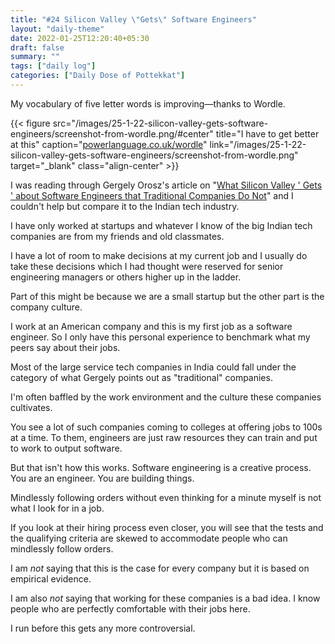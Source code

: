 ```yaml
---
title: "#24 Silicon Valley \"Gets\" Software Engineers"
layout: "daily-theme"
date: 2022-01-25T12:20:40+05:30
draft: false
summary: ""
tags: ["daily log"]
categories: ["Daily Dose of Pottekkat"]
---
```


My vocabulary of five letter words is improving—thanks to Wordle.

{{< figure src="/images/25-1-22-silicon-valley-gets-software-engineers/screenshot-from-wordle.png/#center" title="I have to get better at this" caption="[powerlanguage.co.uk/wordle](https://www.powerlanguage.co.uk/wordle/)" link="/images/25-1-22-silicon-valley-gets-software-engineers/screenshot-from-wordle.png" target="_blank" class="align-center" >}}

I was reading through Gergely Orosz's article on "[What Silicon Valley ' Gets ' about Software Engineers that Traditional Companies Do Not](https://blog.pragmaticengineer.com/what-silicon-valley-gets-right-on-software-engineers/)" and I couldn't help but compare it to the Indian tech industry.

I have only worked at startups and whatever I know of the big Indian tech companies are from my friends and old classmates.

I have a lot of room to make decisions at my current job and I usually do take these decisions which I had thought were reserved for senior engineering managers or others higher up in the ladder.

Part of this might be because we are a small startup but the other part is the company culture.

I work at an American company and this is my first job as a software engineer. So I only have this personal experience to benchmark what my peers say about their jobs.

Most of the large service tech companies in India could fall under the category of what Gergely points out as "traditional" companies.

I'm often baffled by the work environment and the culture these companies cultivates.

You see a lot of such companies coming to colleges at offering jobs to 100s at a time. To them, engineers are just raw resources they can train and put to work to output software.

But that isn't how this works. Software engineering is a creative process. You are an engineer. You are building things.

Mindlessly following orders without even thinking for a minute myself is not what I look for in a job.

If you look at their hiring process even closer, you will see that the tests and the qualifying criteria are skewed to accommodate people who can mindlessly follow orders.

I am _not_ saying that this is the case for every company but it is based on empirical evidence.

I am also _not_ saying that working for these companies is a bad idea. I know people who are perfectly comfortable with their jobs here.

I run before this gets any more controversial.
